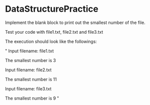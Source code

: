 # DataStructurePractice
Implement the blank block to print out the smallest number of the file.

Test your code with file1.txt, file2.txt and file3.txt 

The execution should look like the followings:

"
Input filename:  file1.txt

The smallest number is 3


Input filename:  file2.txt

The smallest number is 11


Input filename:  file3.txt

The smallest number is 9
"
